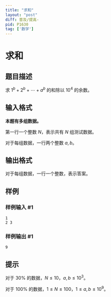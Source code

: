 ```yaml
---
title: "求和"
layout: "post"
diff: 普及/提高-
pid: P1630
tag: ['数学']
---
```

# 求和
## 题目描述

求 $1^b+2^b+\cdots + a^b$ 的和除以 $10^4$ 的余数。
## 输入格式

**本题有多组数据。**

第一行一个整数 $N$，表示共有 $N$ 组测试数据。

对于每组数据，一行两个整数 $a,b$。
## 输出格式

对于每组数据，一行一个整数，表示答案。
## 样例

### 样例输入 #1
```
1
2 3

```
### 样例输出 #1
```
9

```
## 提示

对于 $30\%$ 的数据，$N \le 10$，$a,b \le 10^3$。

对于 $100\%$ 的数据，$1 \le N \le 100$，$1 \le a,b \le 10^9$。
